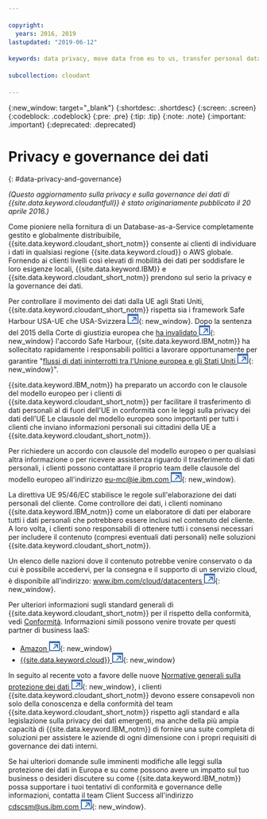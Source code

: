 ```yaml
---

copyright:
  years: 2016, 2019
lastupdated: "2019-06-12"

keywords: data privacy, move data from eu to us, transfer personal data outside eu

subcollection: cloudant

---
```


{:new_window: target="_blank"}
{:shortdesc: .shortdesc}
{:screen: .screen}
{:codeblock: .codeblock}
{:pre: .pre}
{:tip: .tip}
{:note: .note}
{:important: .important}
{:deprecated: .deprecated}

<!-- Acrolinx: 2017-05-10 -->

# Privacy e governance dei dati
{: #data-privacy-and-governance}

_(Questo aggiornamento sulla privacy e sulla governance dei dati di {{site.data.keyword.cloudantfull}} è stato originariamente pubblicato il 20 aprile 2016.)_

Come pioniere nella fornitura di un Database-as-a-Service completamente gestito e globalmente distribuibile,
{{site.data.keyword.cloudant_short_notm}} consente ai clienti di individuare i dati
in qualsiasi regione {{site.data.keyword.cloud}} o AWS globale.
Fornendo ai clienti livelli così elevati di mobilità dei dati per soddisfare le loro esigenze locali,
{{site.data.keyword.IBM}}
e {{site.data.keyword.cloudant_short_notm}} prendono sul serio la privacy e la governance dei dati.

Per controllare il movimento dei dati dalla UE agli Stati Uniti,
{{site.data.keyword.cloudant_short_notm}} rispetta sia i framework Safe Harbour USA-UE che USA-Svizzera
[
![Icona link esterno](../images/launch-glyph.svg "Icona link esterno")](https://www.export.gov/safeharbor_eu){: new_window}.
Dopo la sentenza del 2015 della Corte di giustizia europea che
[ha invalidato ![Icona link esterno](../images/launch-glyph.svg "Icona link esterno")](http://curia.europa.eu/juris/document/document.jsf?text=&docid=169195&pageIndex=0&doclang=en&mode=req&dir=&occ=first&part=1&cid=113326){: new_window}
l'accordo Safe Harbour,
{{site.data.keyword.IBM_notm}} ha sollecitato rapidamente i responsabili politici a lavorare opportunamente
per garantire "[flussi di dati ininterrotti tra l'Unione europea e gli Stati Uniti ![Icona link esterno](../images/launch-glyph.svg "Icona link esterno")](http://www.ibm.com/ibm/ibmgra/safe_harbor_10062015.html){: new_window}".

{{site.data.keyword.IBM_notm}} ha preparato un accordo con le clausole del modello europeo per i clienti di {{site.data.keyword.cloudant_short_notm}}
per facilitare il trasferimento di dati personali al di fuori dell'UE
in conformità con le leggi sulla privacy dei dati dell'UE
Le clausole del modello europeo sono importanti per tutti i clienti
che inviano informazioni personali sui cittadini della UE a {{site.data.keyword.cloudant_short_notm}}.

Per richiedere un accordo con clausole del modello europeo
o per qualsiasi altra informazione o per ricevere assistenza riguardo il trasferimento di dati personali,
i clienti possono contattare il proprio team delle clausole del modello europeo all'indirizzo [eu-mc@ie.ibm.com ![Icona link esterno](../images/launch-glyph.svg "Icona link esterno")](mailto:eu-mc@ie.ibm.com){: new_window}.

La direttiva UE 95/46/EC stabilisce le regole sull'elaborazione dei dati personali del cliente.
Come controllore dei dati,
i clienti nominano {{site.data.keyword.IBM_notm}} come un elaboratore di dati per elaborare tutti i dati personali che potrebbero essere inclusi nel contenuto del cliente.
A loro volta,
i clienti sono responsabili di ottenere tutti i consensi necessari
per includere il contenuto (compresi eventuali dati personali) nelle soluzioni {{site.data.keyword.cloudant_short_notm}}.

Un elenco delle nazioni dove il contenuto potrebbe venire conservato
o da cui è possibile accedervi,
per la consegna e il supporto di un servizio cloud,
è disponibile all'indirizzo:
[www.ibm.com/cloud/datacenters ![Icona link esterno](../images/launch-glyph.svg "Icona link esterno")](http://www.ibm.com/cloud/datacenters){: new_window}.

Per ulteriori informazioni sugli standard generali di {{site.data.keyword.cloudant_short_notm}} per il rispetto della conformità, vedi [Conformità](/docs/services/Cloudant?topic=cloudant-compliance#compliance).
Informazioni simili possono venire trovate per questi partner di business IaaS:

-   [Amazon ![Icona link esterno](../images/launch-glyph.svg "Icona link esterno")](https://aws.amazon.com/compliance/){: new_window}
-   [{{site.data.keyword.cloud}} ![Icona link esterno](../images/launch-glyph.svg "Icona link esterno")](https://www.ibm.com/cloud/compliance){: new_window}

In seguito al recente voto a favore delle nuove
[Normative generali sulla protezione dei dati ![Icona link esterno](../images/launch-glyph.svg "Icona link esterno")](http://www.engadget.com/2016/04/14/eu-data-protection-rules/){: new_window},
i clienti {{site.data.keyword.cloudant_short_notm}} devono essere consapevoli non solo della conoscenza e della conformità del team {{site.data.keyword.cloudant_short_notm}}
rispetto agli standard e alla legislazione sulla privacy dei dati emergenti,
ma anche della più ampia capacità di {{site.data.keyword.IBM_notm}} di fornire una suite completa di soluzioni per
assistere le aziende di ogni dimensione con i propri requisiti di governance dei dati interni.

Se hai ulteriori domande sulle imminenti modifiche alle leggi sulla protezione dei dati in Europa
e su come possono avere un impatto sul tuo business
o desideri discutere su come {{site.data.keyword.IBM_notm}} possa supportare i tuoi tentativi di
conformità e governance delle informazioni,
contatta il team Client Success all'indirizzo [cdscsm@us.ibm.com ![Icona link esterno](../images/launch-glyph.svg "Icona link esterno")](mailto:cdscsm@us.ibm.com){: new_window}. 
